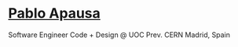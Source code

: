 # <a href="https://apausa.dev" target="_blank" rel="noreferrer">**Pablo Apausa**</a>

Software Engineer
Code + Design @ UOC
Prev. CERN
Madrid, Spain
